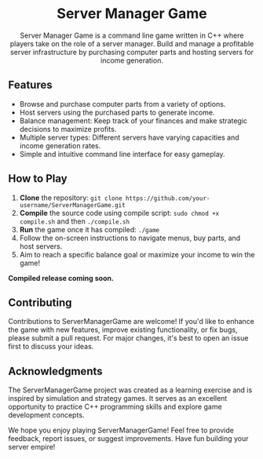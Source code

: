 <h1 align="center">Server Manager Game</h1>

<p align="center">Server Manager Game is a command line game written in C++ where players take on the role of a server manager. Build and manage a profitable server infrastructure by purchasing computer parts and hosting servers for income generation.</p>

## Features

- Browse and purchase computer parts from a variety of options.
- Host servers using the purchased parts to generate income.
- Balance management: Keep track of your finances and make strategic decisions to maximize profits.
- Multiple server types: Different servers have varying capacities and income generation rates.
- Simple and intuitive command line interface for easy gameplay.

## How to Play

1. **Clone** the repository: `git clone https://github.com/your-username/ServerManagerGame.git`
2. **Compile** the source code using compile script: `sudo chmod +x compile.sh` and then `./compile.sh`
3. **Run** the game once it has compiled: `./game`
4. Follow the on-screen instructions to navigate menus, buy parts, and host servers.
5. Aim to reach a specific balance goal or maximize your income to win the game!

**Compiled release coming soon.**

## Contributing

Contributions to ServerManagerGame are welcome! If you'd like to enhance the game with new features, improve existing functionality, or fix bugs, please submit a pull request. For major changes, it's best to open an issue first to discuss your ideas.

## Acknowledgments

The ServerManagerGame project was created as a learning exercise and is inspired by simulation and strategy games. It serves as an excellent opportunity to practice C++ programming skills and explore game development concepts.

We hope you enjoy playing ServerManagerGame! Feel free to provide feedback, report issues, or suggest improvements. Have fun building your server empire!

